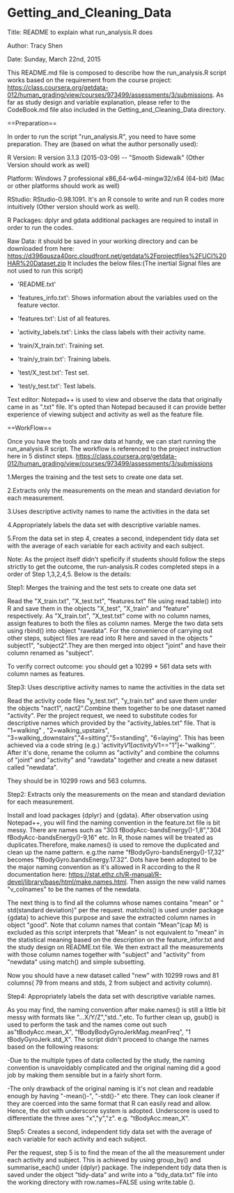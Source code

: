# Getting_and_Cleaning_Data
Title: README to explain what run_analysis.R does

Author: Tracy Shen

Date: Sunday, March 22nd, 2015

This README.md file is composed to describe how the run_analysis.R script works based on the requirement from the course project: https://class.coursera.org/getdata-012/human_grading/view/courses/973499/assessments/3/submissions. As far as study design and variable explanation, please refer to the CodeBook.md file also included in the Getting_and_Cleaning_Data directory. 

==Preparation==

In order to run the script "run_analysis.R", you need to have some preparation. They are (based on what the author personally used):

R Version: R version 3.1.3 (2015-03-09) -- "Smooth Sidewalk" (Other Version should work as well)

Platform: Windows 7 professional x86_64-w64-mingw32/x64 (64-bit) (Mac or other platforms should work as well)

RStudio: RStudio-0.98.1091. It's an R console to write and run R codes more intuitively  (Other version should work as well).

R Packages: dplyr and gdata additional packages are required to install in order to run the codes. 

Raw Data: it should be saved in your working directory and can be downloaded from here: https://d396qusza40orc.cloudfront.net/getdata%2Fprojectfiles%2FUCI%20HAR%20Dataset.zip
It includes the below files:(The inertial Signal files are not used to run this script)
- 'README.txt'

- 'features_info.txt': Shows information about the variables used on the feature vector.

- 'features.txt': List of all features.

- 'activity_labels.txt': Links the class labels with their activity name.

- 'train/X_train.txt': Training set.

- 'train/y_train.txt': Training labels.

- 'test/X_test.txt': Test set.

- 'test/y_test.txt': Test labels.

Text editor: Notepad++ is used to view and observe the data that originally came in as ".txt" file. It's opted than Notepad becaused it can provide better experience of viewing subject and activity as well as the feature file. 


==WorkFlow==

Once you have the tools and raw data at handy, we can start running the run_analysis.R script. The workflow is referenced to the project instruction here in 5 distinct steps. https://class.coursera.org/getdata-012/human_grading/view/courses/973499/assessments/3/submissions

1.Merges the training and the test sets to create one data set.

2.Extracts only the measurements on the mean and standard deviation for each measurement. 

3.Uses descriptive activity names to name the activities in the data set

4.Appropriately labels the data set with descriptive variable names. 

5.From the data set in step 4, creates a second, independent tidy data set with the average of each variable for each activity and each subject.

Note: As the project itself didn't speficify if students should follow the steps strictly to get the outcome, the run-analysis.R codes completed steps in a order of Step 1,3,2,4,5. Below is the details:

Step1: Merges the training and the test sets to create one data set

Read the "X_train.txt", "X_test.txt", "features.txt" file using read.table() into R and save them in the objects "X_test", "X_train" and "feature" respectively. As "X_train.txt", "X_test.txt" come with no column names, assign features to both the files as column names. Merge the two data sets using rbind() into object "rawdata". For the convenience of carrying out other steps, subject files are read into R here and saved in the objects " subject1", "subject2".They are then merged into object "joint" and have their column renamed as "subject". 

To verify correct outcome: you should get a 10299 * 561 data sets with column names as features. 

Step3: Uses descriptive activity names to name the activities in the data set

Read the activity code files "y_test.txt", "y_train.txt" and save them under the objects "nact1", nact2".Combine them together to be one dataset named "activity". Per the project request, we need to substitute codes for descriptive names which provided by the "activity_lables.txt" file. That is "1=walking" , "2=walking_upstairs", "3=walking_downstairs","4=sitting","5=standing", "6=laying". This has been achieved via a code string (e.g.) 'activity$V1[activity$V1=="1"]<-"walking"'. After it's done, rename the column as "activity" and combine the columns of "joint" and "activity" and "rawdata" together and create a new dataset called "newdata".

They should be in 10299 rows and 563 columns. 

Step2: Extracts only the measurements on the mean and standard deviation for each measurement.

Install and load packages {dplyr} and {gdata}. After observation using Notepad++, you will find the naming convention in the feature.txt file is bit messy. There are names such as "303 fBodyAcc-bandsEnergy()-1,8","304 fBodyAcc-bandsEnergy()-9,16" etc. In R, those names will be treated as duplicates.Therefore, make.names() is used to remove the duplicated and clean up the name pattern. e.g.the name "fBodyGyro-bandsEnergy()-17,32" becomes "fBodyGyro.bandsEnergy.17.32". Dots have been adopted to be the major naming convention as it's allowed in R according to the R documentation here: https://stat.ethz.ch/R-manual/R-devel/library/base/html/make.names.html. Then assign the new valid names "v_colnames" to be the names of the newdata. 

The next thing is to find all the columns whose names contains "mean" or " std(standard deviation)" per the request. matchols() is used under package {gdata} to achieve this purpose and save the extracted column names in object "good". Note that column names that contain "Mean"(cap M) is excluded as this script interprets that "Mean" is not equivalent to "mean" in the statistical meaning based on the description on the feature_infor.txt and the study design on README.txt file. We then extract all the measurements with those column names together with "subject" and "activity" from "newdata" using match() and simple subsetting. 

Now you should have a new dataset called "new" with 10299 rows and 81 columns( 79 from means and stds, 2 from subject and activity column).

Step4: Appropriately labels the data set with descriptive variable names.

As you may find, the naming convention after make.names() is still a little bit messy with formats like "...X/Y/Z","std..",etc. To further clean up, gsub() is used to perform the task and the names come out such as"tBodyAcc.mean_X", "fBodyBodyGyroJerkMag.meanFreq", "1	tBodyGyroJerk.std_X". The script didn't proceed to change the names based on the following reasons:

-Due to the multiple types of data collected by the study, the naming convention is unavoidably complicated and the original naming did a good job by making them sensible but in a fairly short form. 

-The only drawback of the original naming is it's not clean and readable enough by having "-mean()-", "-std()-" etc there. They can look cleaner if they are coerced into the same format that R can easily read and allow. Hence, the dot with underscore system is adopted. Underscore is used to differentiate the three axes "x","y","z".  e.g. "tBodyAcc.mean_X". 

Step5: Creates a second, independent tidy data set with the average of each variable for each activity and each subject.

Per the request, step 5 is to find the mean of the all the measurement under each activity and subject. This is achieved by using group_by() and summarise_each() under {dplyr} package. The independent tidy data then is saved under the object "tidy-data" and write into a "tidy_data.txt" file into the working directory with row.names=FALSE using write.table ().

